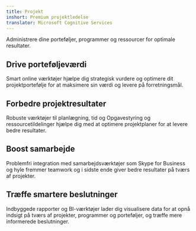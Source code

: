 ```yaml
---
title: Projekt
inshort: Premium projektledelse
translator: Microsoft Cognitive Services
---
```


Administrere dine porteføljer, programmer og ressourcer for optimale resultater.

## Drive porteføljeværdi
Smart online værktøjer hjælpe dig strategisk vurdere og optimere dit projektportefølje for at maksimere sin værdi og levere på forretningsmål. 

## Forbedre projektresultater
Robuste værktøjer til planlægning, tid og Opgavestyring og ressourcetildelinger hjælpe dig med at optimere projektplaner for at levere bedre resultater. 

## Boost samarbejde
Problemfri integration med samarbejdsværktøjer som Skype for Business og hyle fremmer teamwork og i sidste ende giver bedre resultater på tværs af projekter. 

## Træffe smartere beslutninger 
Indbyggede rapporter og BI-værktøjer lader dig visualisere data for at opnå indsigt på tværs af projekter, programmer og porteføljer, og træffe mere informerede beslutninger. 





